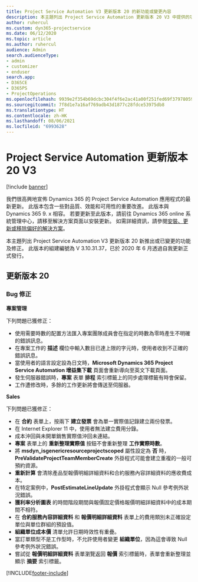 ```yaml
---
title: Project Service Automation V3 更新版本 20 的新功能或變更內容
description: 本主題列出 Project Service Automation 更新版本 20 V3 中提供的功能和修正
author: ruhercul
ms.custom: dyn365-projectservice
ms.date: 06/12/2020
ms.topic: article
ms.author: ruhercul
audience: Admin
search.audienceType:
- admin
- customizer
- enduser
search.app:
- D365CE
- D365PS
- ProjectOperations
ms.openlocfilehash: 9939e2f354b69dcbc304f4f6e2ac41a00f251fed69f37978059f4053335ee651
ms.sourcegitcommit: 7f8d1e7a16af769adb43d1877c28fdce53975db8
ms.translationtype: HT
ms.contentlocale: zh-HK
ms.lasthandoff: 08/06/2021
ms.locfileid: "6993628"
---
```

# <a name="project-service-automation-update-release-20-v3"></a>Project Service Automation 更新版本 20 V3

[!include [banner](../includes/psa-now-project-operations.md)]

我們很高興地宣佈 Dynamics 365 的 Project Service Automation 應用程式的最新更新。 此版本包含一些對品質、效能和可用性的重要改進。 此版本與 Dynamics 365 9. x 相容。 若要更新至此版本，請前往 Dynamics 365 online 系統管理中心，請移至解決方案頁面以安裝更新。 如需詳細資訊，請參閱[安裝、更新或移除偏好的解決方案](/power-platform/admin/install-remove-preferred-solution)。

本主題列出 Project Service Automation V3 更新版本 20 新推出或已變更的功能及修正。 此版本的組建編號為 V 3.10.31.37，已於 2020 年 6 月透過自我更新正式發行。

## <a name="update-release-20"></a>更新版本 20

### <a name="bug-fixes"></a>Bug 修正

**專案管理**

下列問題已獲修正：

- 使用需要時數的配置方法匯入專案團隊成員會在指定的時數為零時產生不明確的錯誤訊息。
- 在專案工作的 **描述** 欄位中輸入數目已達上限的字元時，使用者收到不正確的錯誤訊息。
- 當使用者的語言設定設為日文時，**Microsoft Dynamics 365 Project Service Automation 增益集下載** 頁面會重新導向至英文下載頁面。
- 發生伺服器錯誤時，**專案** 表單 **排程** 索引標籤上的同步處理標籤有時會保留。
- 工作遭修改時，多餘的工作更新將會傳送至伺服器。

**Sales**

下列問題已獲修正：

- 在 **合約** 表單上，按兩下 **建立發票** 會為單一實際值記錄建立兩份發票。
- 在 Internet Explorer 11 中，使用者無法建立費用分錄。
- 成本沖回與未開單銷售實際值沖回未連結。
- **專案** 表單上的 **重新整理實際值** 按鈕不會重新整理 **工作實際時數**。
- 將 **msdyn_isgenericresourceprojectscoped** 屬性設定為 **否** 時，**PreValidateProjectTeamMemberCreate** 外掛程式可能會建立重複的一般可預約資源。
- **重新計算** 會清除產品型報價明細詳細資料和合約服務內容詳細資料的應收費成本。
- 在特定案例中，**PostEstimateLineUpdate** 外掛程式會顯示 Null 參考例外狀況錯誤。
- **獲利率分析圖表** 的時間階段期間與報價固定價格報價明細詳細資料中的成本期間不相符。
- 在 **合約服務內容詳細資料** 和 **報價明細詳細資料** 表單上的費用類別未正確設定單位與單位群組的預設值。
- **組織單位成本價** 清單允許日期時效性有重疊。
- 當訂單類型不是工作型時，不允許使用者變更 **組織單位**，因為這會導致 Null 參考例外狀況錯誤。
- 嘗試從 **報價明細詳細資料** 表單瀏覽返回 **報價** 索引標籤時，表單會重新整理並顯示 **摘要** 索引標籤。


[!INCLUDE[footer-include](../includes/footer-banner.md)]